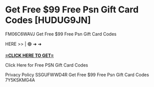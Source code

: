 # Get Free $99 Free Psn Gift Card Codes [HUDUG9JN]

FM06C6WAVJ Get Free $99 Free Psn Gift Card Codes

HERE >> | 🟢 ➜ ➜ 

**[=CLICK HERE TO GET=](https://www.google.com/url?q=https%3A%2F%2Fappbitly.com%2FCbwfX)**

Click Here for Free PSN Gift Card Codes

Privacy Policy SSGUFWWD4R Get Free $99 Free Psn Gift Card Codes 7Y5KSKMG4A

